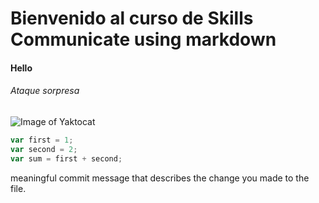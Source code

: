 # Bienvenido al curso de Skills Communicate using markdown
#### Hello
###### Ataque sorpresa



![Image of Yaktocat](https://plus.unsplash.com/premium_photo-1677507321948-d3f8b80fe6d6?ixlib=rb-4.0.3&ixid=M3wxMjA3fDB8MHxzZWFyY2h8MXx8aHVtYW58ZW58MHx8MHx8fDA%3D&auto=format&fit=crop&w=500&q=0)







```javascript
var first = 1;
var second = 2;
var sum = first + second;
```


























meaningful commit message that describes the change you made to the file.
